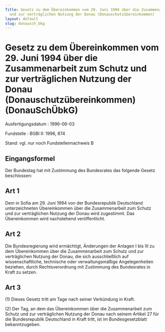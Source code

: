 ```yaml
---
Title: Gesetz zu dem Übereinkommen vom 29. Juni 1994 über die Zusammenarbeit zum Schutz
  und zur verträglichen Nutzung der Donau (Donauschutzübereinkommen)
layout: default
slug: donausch_bkg
---
```


# Gesetz zu dem Übereinkommen vom 29. Juni 1994 über die Zusammenarbeit zum Schutz und zur verträglichen Nutzung der Donau (Donauschutzübereinkommen) (DonauSchÜbkG)

Ausfertigungsdatum
:   1996-06-03

Fundstelle
:   BGBl II: 1996, 874

Stand: vgl. nur noch Fundstellennachweis B


## Eingangsformel

Der Bundestag hat mit Zustimmung des Bundesrates das folgende Gesetz
beschlossen:


## Art 1

Dem in Sofia am 29. Juni 1994 von der Bundesrepublik Deutschland
unterzeichneten Übereinkommen über die Zusammenarbeit zum Schutz und
zur verträglichen Nutzung der Donau wird zugestimmt. Das Übereinkommen
wird nachstehend veröffentlicht.


## Art 2

Die Bundesregierung wird ermächtigt, Änderungen der Anlagen I bis III
zu dem Übereinkommen über die Zusammenarbeit zum Schutz und zur
verträglichen Nutzung der Donau, die sich ausschließlich auf
wissenschaftliche, technische oder verwaltungsmäßige Angelegenheiten
beziehen, durch Rechtsverordnung mit Zustimmung des Bundesrates in
Kraft zu setzen.


## Art 3

(1) Dieses Gesetz tritt am Tage nach seiner Verkündung in Kraft.

(2) Der Tag, an dem das Übereinkommen über die Zusammenarbeit zum
Schutz und zur verträglichen Nutzung der Donau nach seinem Artikel 27
für die Bundesrepublik Deutschland in Kraft tritt, ist im
Bundesgesetzblatt bekanntzugeben.

